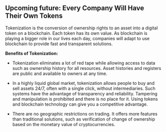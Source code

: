﻿## Upcoming future: Every Company Will Have Their Own Tokens

Tokenization is the conversion of ownership rights to an asset into a digital token on a blockchain. Each token has its own value. As blockchain is playing a bigger role in our lives each day, companies will adapt to use blockchain to provide fast and transparent solutions.

**Benefits of Tokenization:**

 - Tokenization eliminates a lot of red tape while allowing access to
   data such as ownership history for all resources. Asset histories and
   registers are public and available to owners at any time.
   
 - In a highly liquid global market, tokenization allows people to buy
   and sell assets 24/7, often with a single click, without
   intermediaries. Such systems have the advantage of transparency and
   reliability. Tampering and manipulation is prohibited and there is no
   place for it. Using tokens and blockchain technology can give you a
   competitive advantage.
   
 - There are no geographic restrictions on trading. It offers more
   features than traditional solutions, such as verification of change
   of ownership based on the monetary value of cryptocurrencies.

